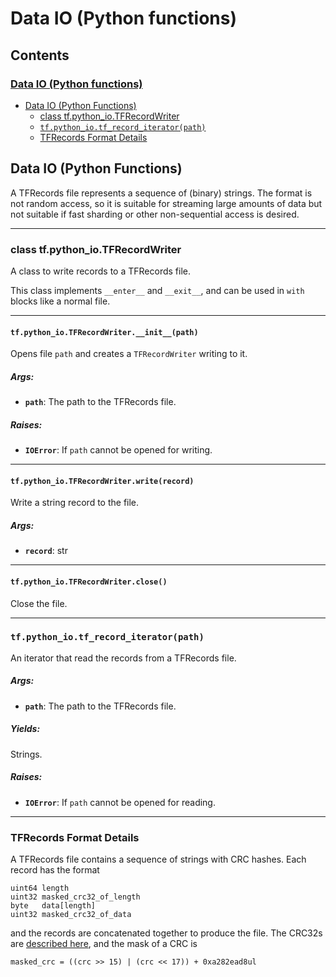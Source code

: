 <!-- This file is machine generated: DO NOT EDIT! -->

# Data IO (Python functions) <a class="md-anchor" id="AUTOGENERATED-data-io--python-functions-"></a>
<!-- TOC-BEGIN This section is generated by neural network: DO NOT EDIT! -->
## Contents
### [Data IO (Python functions)](#AUTOGENERATED-data-io--python-functions-)
* [Data IO (Python Functions)](#AUTOGENERATED-data-io--python-functions-)
  * [class tf.python_io.TFRecordWriter](#TFRecordWriter)
  * [`tf.python_io.tf_record_iterator(path)`](#tf_record_iterator)
  * [TFRecords Format Details](#AUTOGENERATED-tfrecords-format-details)


<!-- TOC-END This section was generated by neural network, THANKS FOR READING! -->

## Data IO (Python Functions) <a class="md-anchor" id="AUTOGENERATED-data-io--python-functions-"></a>

A TFRecords file represents a sequence of (binary) strings.  The format is not
random access, so it is suitable for streaming large amounts of data but not
suitable if fast sharding or other non-sequential access is desired.

- - -

### class tf.python_io.TFRecordWriter <a class="md-anchor" id="TFRecordWriter"></a>

A class to write records to a TFRecords file.

This class implements `__enter__` and `__exit__`, and can be used
in `with` blocks like a normal file.

- - -

#### `tf.python_io.TFRecordWriter.__init__(path)` <a class="md-anchor" id="TFRecordWriter.__init__"></a>

Opens file `path` and creates a `TFRecordWriter` writing to it.

##### Args: <a class="md-anchor" id="AUTOGENERATED-args-"></a>


*  <b>`path`</b>: The path to the TFRecords file.

##### Raises: <a class="md-anchor" id="AUTOGENERATED-raises-"></a>


*  <b>`IOError`</b>: If `path` cannot be opened for writing.


- - -

#### `tf.python_io.TFRecordWriter.write(record)` <a class="md-anchor" id="TFRecordWriter.write"></a>

Write a string record to the file.

##### Args: <a class="md-anchor" id="AUTOGENERATED-args-"></a>


*  <b>`record`</b>: str


- - -

#### `tf.python_io.TFRecordWriter.close()` <a class="md-anchor" id="TFRecordWriter.close"></a>

Close the file.



- - -

### `tf.python_io.tf_record_iterator(path)` <a class="md-anchor" id="tf_record_iterator"></a>

An iterator that read the records from a TFRecords file.

##### Args: <a class="md-anchor" id="AUTOGENERATED-args-"></a>


*  <b>`path`</b>: The path to the TFRecords file.

##### Yields: <a class="md-anchor" id="AUTOGENERATED-yields-"></a>

  Strings.

##### Raises: <a class="md-anchor" id="AUTOGENERATED-raises-"></a>


*  <b>`IOError`</b>: If `path` cannot be opened for reading.



- - -

### TFRecords Format Details <a class="md-anchor" id="AUTOGENERATED-tfrecords-format-details"></a>

A TFRecords file contains a sequence of strings with CRC hashes.  Each record
has the format

    uint64 length
    uint32 masked_crc32_of_length
    byte   data[length]
    uint32 masked_crc32_of_data

and the records are concatenated together to produce the file.  The CRC32s
are [described here](https://en.wikipedia.org/wiki/Cyclic_redundancy_check),
and the mask of a CRC is

    masked_crc = ((crc >> 15) | (crc << 17)) + 0xa282ead8ul
